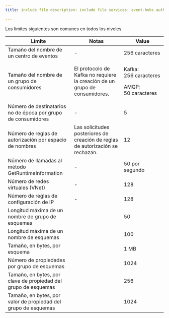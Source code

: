 ```yaml
---
title: include file description: include file services: event-hubs author: spelluru ms.service: event-hubs ms.topic: include ms.date: 05/10/2021 ms.author: spelluru ms.custom: "include file","fasttrack-edit","iot","event-hubs"

---
```


Los límites siguientes son comunes en todos los niveles. 

| Límite |  Notas | Value |
| --- |  --- | --- |
 Tamaño del nombre de un centro de eventos |- | 256 caracteres |
| Tamaño del nombre de un grupo de consumidores | El protocolo de Kafka no requiere la creación de un grupo de consumidores. | <p>Kafka: 256 caracteres</p><p>AMQP: 50 caracteres |
| Número de destinatarios no de época por grupo de consumidores |- |5 |
| Número de reglas de autorización por espacio de nombres | Las solicitudes posteriores de creación de reglas de autorización se rechazan.|12 |
| Número de llamadas al método GetRuntimeInformation |  - | 50 por segundo | 
| Número de redes virtuales (VNet) | - | 128 | 
| Número de reglas de configuración de IP | - | 128 | 
| Longitud máxima de un nombre de grupo de esquemas | | 50 |  
| Longitud máxima de un nombre de esquemas | | 100 |    
| Tamaño, en bytes, por esquema | | 1 MB |   
| Número de propiedades por grupo de esquemas | | 1024 |
| Tamaño, en bytes, por clave de propiedad del grupo de esquemas | | 256 | 
| Tamaño, en bytes, por valor de propiedad del grupo de esquemas | | 1024 | 

